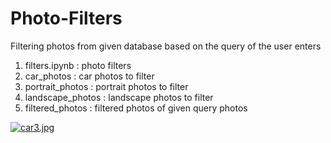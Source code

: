 # Photo-Filters
Filtering photos from given database based on the query of the user enters
1. filters.ipynb : photo filters 
2. car_photos : car photos to filter
3. portrait_photos : portrait photos to filter
4. landscape_photos : landscape photos to filter
5. filtered_photos : filtered photos of given query photos 

<a href="url"><img src="/onurergun316/Photo-Filters/blob/master/car_photos/car3.jpg" alt="car3.jpg"></a>
